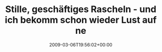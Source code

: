 ---
retweeted: false
source: <a href="http://twitter.com" rel="nofollow">Twitter Web Client</a>
entities:
  hashtags:
  - text: moshpit
    indices:
    - '84'
    - '92'
  symbols: []
  user_mentions: []
  urls: []
display_text_range:
- '0'
- '120'
favorite_count: '0'
id_str: '1289800956'
truncated: false
retweet_count: '0'
id: '1289800956'
created_at: Fri Mar 06 19:56:02 +0000 2009
favorited: false
full_text: 'Stille, geschäftiges Rascheln - und ich bekomm schon wieder Lust auf ne
  ordentliche #moshpit. Bin auf Entzug. Definitiv.'
lang: de
tags:
- moshpit
- pesos/twitter
date: '2009-03-06T19:56:02+00:00'
src: https://twitter.com/bascht/status/1289800956
original_url: https://twitter.com/bascht/status/1289800956
type: twitter_tweet
text: 'Stille, geschäftiges Rascheln - und ich bekomm schon wieder Lust auf ne ordentliche
  #moshpit. Bin auf Entzug. Definitiv.'
title: Stille, geschäftiges Rascheln - und ich bekomm schon wieder Lust auf ne

---